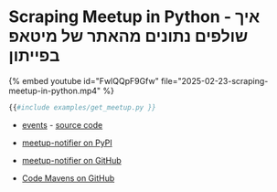 # Scraping Meetup in Python - איך שולפים נתונים מהאתר של מיטאפ בפייתון


{% embed youtube id="FwlQQpF9Gfw" file="2025-02-23-scraping-meetup-in-python.mp4" %}

```python
{{#include examples/get_meetup.py }}
```


* [events](https://events.code-maven.com/) - [source code](https://github.com/szabgab/events/)

* [meetup-notifier on PyPI](https://pypi.org/project/meetup-notifier/)
* [meetup-notifier on GitHub](https://github.com/hiancdtrsnm/meetup-notifier)

* [Code Mavens on GitHub](https://www.meetup.com/code-mavens/)
